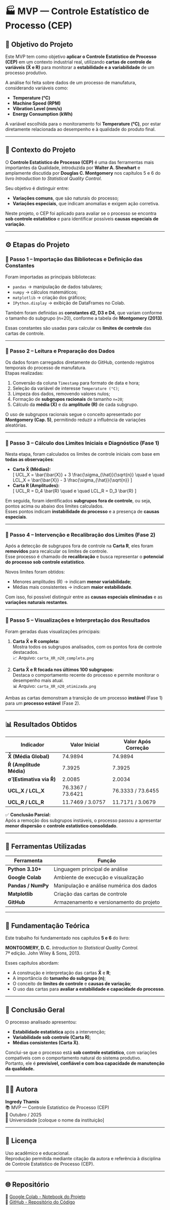 # 🏭 MVP — Controle Estatístico de Processo (CEP)

## 🎯 Objetivo do Projeto

Este MVP tem como objetivo **aplicar o Controle Estatístico de Processo (CEP)** em um contexto industrial real, utilizando **cartas de controle de variáveis (X̄ e R)** para monitorar a **estabilidade e a variabilidade** de um processo produtivo.  

A análise foi feita sobre dados de um processo de manufatura, considerando variáveis como:
- **Temperature (°C)**  
- **Machine Speed (RPM)**  
- **Vibration Level (mm/s)**  
- **Energy Consumption (kWh)**  

A variável escolhida para o monitoramento foi **Temperature (°C)**, por estar diretamente relacionada ao desempenho e à qualidade do produto final.

---

## 🧠 Contexto do Projeto

O **Controle Estatístico de Processo (CEP)** é uma das ferramentas mais importantes da Qualidade, introduzida por **Walter A. Shewhart** e amplamente discutida por **Douglas C. Montgomery** nos capítulos 5 e 6 do livro *Introduction to Statistical Quality Control*.  

Seu objetivo é distinguir entre:
- **Variações comuns**, que são naturais do processo;
- **Variações especiais**, que indicam anomalias e exigem ação corretiva.  

Neste projeto, o CEP foi aplicado para avaliar se o processo se encontra **sob controle estatístico** e para identificar possíveis **causas especiais de variação**.

---

## ⚙️ Etapas do Projeto

### 📌 Passo 1 – Importação das Bibliotecas e Definição das Constantes

Foram importadas as principais bibliotecas:
- `pandas` → manipulação de dados tabulares;  
- `numpy` → cálculos matemáticos;  
- `matplotlib` → criação dos gráficos;  
- `IPython.display` → exibição de DataFrames no Colab.

Também foram definidas as **constantes d2, D3 e D4**, que variam conforme o tamanho do subgrupo (n=20), conforme a tabela de **Montgomery (2013)**.

Essas constantes são usadas para calcular os **limites de controle** das cartas de controle.

---

### 📌 Passo 2 – Leitura e Preparação dos Dados

Os dados foram carregados diretamente do GitHub, contendo registros temporais do processo de manufatura.  
Etapas realizadas:
1. Conversão da coluna `Timestamp` para formato de data e hora;  
2. Seleção da variável de interesse `Temperature (°C)`;  
3. Limpeza dos dados, removendo valores nulos;  
4. Formação de **subgrupos racionais** de tamanho `n=20`;  
5. Cálculo da **média (X̄)** e da **amplitude (R)** de cada subgrupo.

O uso de subgrupos racionais segue o conceito apresentado por **Montgomery (Cap. 5)**, permitindo reduzir a influência de variações aleatórias.

---

### 📌 Passo 3 – Cálculo dos Limites Iniciais e Diagnóstico (Fase 1)

Nesta etapa, foram calculados os limites de controle iniciais com base em **todas as observações**:

- **Carta X̄ (Médias):**  
  \[
  UCL_X = \bar{\bar{X}} + 3 \frac{\sigma_{\hat}}{\sqrt{n}} \quad e \quad LCL_X = \bar{\bar{X}} - 3 \frac{\sigma_{\hat}}{\sqrt{n}}
  \]
- **Carta R (Amplitudes):**  
  \[
  UCL_R = D_4 \bar{R} \quad e \quad LCL_R = D_3 \bar{R}
  \]

Em seguida, foram identificados **subgrupos fora de controle**, ou seja, pontos acima ou abaixo dos limites calculados.  
Esses pontos indicam **instabilidade do processo** e a presença de **causas especiais**.

---

### 📌 Passo 4 – Intervenção e Recalibração dos Limites (Fase 2)

Após a detecção de subgrupos fora de controle na **Carta R**, eles foram **removidos** para recalcular os limites de controle.  
Esse processo é chamado de **recalibração** e busca representar o **potencial do processo sob controle estatístico**.

Novos limites foram obtidos:
- Menores amplitudes (R) → indicam **menor variabilidade**;  
- Médias mais consistentes → indicam **maior estabilidade**.

Com isso, foi possível distinguir entre as **causas especiais eliminadas** e as **variações naturais restantes**.

---

### 📌 Passo 5 – Visualizações e Interpretação dos Resultados

Foram geradas duas visualizações principais:

1. **Carta X̄ e R completa:**  
   Mostra todos os subgrupos analisados, com os pontos fora de controle destacados.  
   📈 Arquivo: `carta_XR_n20_completa.png`

2. **Carta X̄ e R focada nos últimos 100 subgrupos:**  
   Destaca o comportamento recente do processo e permite monitorar o desempenho mais atual.  
   📊 Arquivo: `carta_XR_n20_otimizada.png`

Ambas as cartas demonstram a transição de um processo **instável** (Fase 1) para um **processo estável** (Fase 2).

---

## 📊 Resultados Obtidos

| Indicador | Valor Inicial | Valor Após Correção |
|------------|----------------|---------------------|
| **X̄̄ (Média Global)** | 74.9894 | 74.9894 |
| **R̄ (Amplitude Média)** | 7.3925 | 7.3925 |
| **σ̂ (Estimativa via R̄)** | 2.0085 | 2.0034 |
| **UCL_X / LCL_X** | 76.3367 / 73.6421 | 76.3333 / 73.6455 |
| **UCL_R / LCL_R** | 11.7469 / 3.0757 | 11.7171 / 3.0679 |

✅ **Conclusão Parcial:**  
Após a remoção dos subgrupos instáveis, o processo passou a apresentar **menor dispersão** e **controle estatístico consolidado**.

---

## 🧩 Ferramentas Utilizadas

| Ferramenta | Função |
|-------------|--------|
| **Python 3.10+** | Linguagem principal de análise |
| **Google Colab** | Ambiente de execução e visualização |
| **Pandas / NumPy** | Manipulação e análise numérica dos dados |
| **Matplotlib** | Criação das cartas de controle |
| **GitHub** | Armazenamento e versionamento do projeto |

---

## 📘 Fundamentação Teórica

Este trabalho foi fundamentado nos capítulos **5 e 6** do livro:

**MONTGOMERY, D. C.** *Introduction to Statistical Quality Control.*  
7ª edição. John Wiley & Sons, 2013.

Esses capítulos abordam:
- A construção e interpretação das cartas **X̄** e **R**;  
- A importância do **tamanho do subgrupo (n)**;  
- O conceito de **limites de controle** e **causas de variação**;  
- O uso das cartas para **avaliar a estabilidade e capacidade do processo**.

---

## 🧠 Conclusão Geral

O processo analisado apresentou:
- **Estabilidade estatística** após a intervenção;  
- **Variabilidade sob controle (Carta R)**;  
- **Médias consistentes (Carta X̄)**.

Conclui-se que o processo está **sob controle estatístico**, com variações compatíveis com o comportamento natural do sistema produtivo.  
Portanto, ele é **previsível, confiável e com boa capacidade de manutenção da qualidade.**

---

## 👩‍💻 Autora

**Ingredy Thamis**  
📚 MVP — Controle Estatístico de Processo (CEP)  
📅 Outubro / 2025  
🏫 Universidade [coloque o nome da instituição]

---

## 📜 Licença

Uso acadêmico e educacional.  
Reprodução permitida mediante citação da autora e referência à disciplina de Controle Estatístico de Processo (CEP).

---

## 🌐 Repositório

🔗 [Google Colab - Notebook do Projeto](#)  
🔗 [GitHub - Repositório do Código](https://github.com/ingredy3/CEP_1)

